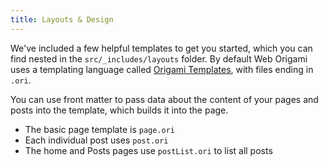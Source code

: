```yaml
---
title: Layouts & Design
---
```


We've included a few helpful templates to get you started, which you can find nested in the `src/_includes/layouts` folder. By default Web Origami uses a templating language called [Origami Templates](https://weborigami.org/framework/templates.html), with files ending in `.ori`.

You can use front matter to pass data about the content of your pages and posts into the template, which builds it into the page.

- The basic page template is `page.ori`
- Each individual post uses `post.ori`
- The home and Posts pages use `postList.ori` to list all posts
